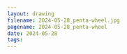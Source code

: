```yaml
---
layout: drawing
filename: 2024-05-28_penta-wheel.jpg
pagename: 2024-05-28_penta-wheel
date: 2024-05-28
tags:
---
```

